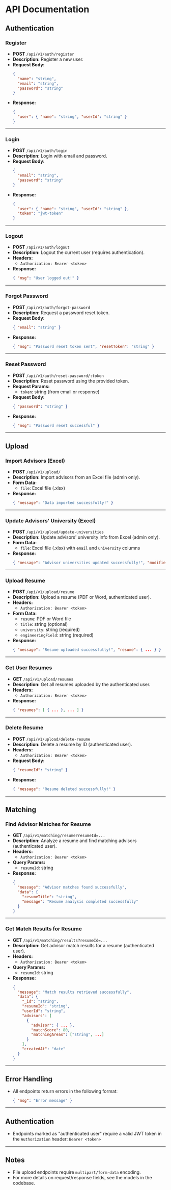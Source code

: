 # API Documentation

## Authentication

### Register
- **POST** `/api/v1/auth/register`
- **Description:** Register a new user.
- **Request Body:**
  ```json
  {
    "name": "string",
    "email": "string",
    "password": "string"
  }
  ```
- **Response:**
  ```json
  {
    "user": { "name": "string", "userId": "string" }
  }
  ```

---

### Login
- **POST** `/api/v1/auth/login`
- **Description:** Login with email and password.
- **Request Body:**
  ```json
  {
    "email": "string",
    "password": "string"
  }
  ```
- **Response:**
  ```json
  {
    "user": { "name": "string", "userId": "string" },
    "token": "jwt-token"
  }
  ```

---

### Logout
- **POST** `/api/v1/auth/logout`
- **Description:** Logout the current user (requires authentication).
- **Headers:**
  - `Authorization: Bearer <token>`
- **Response:**
  ```json
  { "msg": "User logged out!" }
  ```

---

### Forgot Password
- **POST** `/api/v1/auth/forgot-password`
- **Description:** Request a password reset token.
- **Request Body:**
  ```json
  { "email": "string" }
  ```
- **Response:**
  ```json
  { "msg": "Password reset token sent", "resetToken": "string" }
  ```

---

### Reset Password
- **POST** `/api/v1/auth/reset-password/:token`
- **Description:** Reset password using the provided token.
- **Request Params:**
  - `token`: string (from email or response)
- **Request Body:**
  ```json
  { "password": "string" }
  ```
- **Response:**
  ```json
  { "msg": "Password reset successful" }
  ```

---

## Upload

### Import Advisors (Excel)
- **POST** `/api/v1/upload/`
- **Description:** Import advisors from an Excel file (admin only).
- **Form Data:**
  - `file`: Excel file (.xlsx)
- **Response:**
  ```json
  { "message": "Data imported successfully!" }
  ```

---

### Update Advisors' University (Excel)
- **POST** `/api/v1/upload/update-universities`
- **Description:** Update advisors' university info from Excel (admin only).
- **Form Data:**
  - `file`: Excel file (.xlsx) with `email` and `university` columns
- **Response:**
  ```json
  { "message": "Advisor universities updated successfully!", "modified": 1 }
  ```

---

### Upload Resume
- **POST** `/api/v1/upload/resume`
- **Description:** Upload a resume (PDF or Word, authenticated user).
- **Headers:**
  - `Authorization: Bearer <token>`
- **Form Data:**
  - `resume`: PDF or Word file
  - `title`: string (optional)
  - `university`: string (required)
  - `engineeringField`: string (required)
- **Response:**
  ```json
  { "message": "Resume uploaded successfully!", "resume": { ... } }
  ```

---

### Get User Resumes
- **GET** `/api/v1/upload/resumes`
- **Description:** Get all resumes uploaded by the authenticated user.
- **Headers:**
  - `Authorization: Bearer <token>`
- **Response:**
  ```json
  { "resumes": [ { ... }, ... ] }
  ```

---

### Delete Resume
- **POST** `/api/v1/upload/delete-resume`
- **Description:** Delete a resume by ID (authenticated user).
- **Headers:**
  - `Authorization: Bearer <token>`
- **Request Body:**
  ```json
  { "resumeId": "string" }
  ```
- **Response:**
  ```json
  { "message": "Resume deleted successfully!" }
  ```

---

## Matching

### Find Advisor Matches for Resume
- **GET** `/api/v1/matching/resume?resumeId=...`
- **Description:** Analyze a resume and find matching advisors (authenticated user).
- **Headers:**
  - `Authorization: Bearer <token>`
- **Query Params:**
  - `resumeId`: string
- **Response:**
  ```json
  {
    "message": "Advisor matches found successfully",
    "data": {
      "resumeTitle": "string",
      "message": "Resume analysis completed successfully"
    }
  }
  ```

---

### Get Match Results for Resume
- **GET** `/api/v1/matching/results?resumeId=...`
- **Description:** Get advisor match results for a resume (authenticated user).
- **Headers:**
  - `Authorization: Bearer <token>`
- **Query Params:**
  - `resumeId`: string
- **Response:**
  ```json
  {
    "message": "Match results retrieved successfully",
    "data": {
      "_id": "string",
      "resumeId": "string",
      "userId": "string",
      "advisors": [
        {
          "advisor": { ... },
          "matchScore": 80,
          "matchingAreas": ["string", ...]
        }
      ],
      "createdAt": "date"
    }
  }
  ```

---

## Error Handling
- All endpoints return errors in the following format:
  ```json
  { "msg": "Error message" }
  ```

---

## Authentication
- Endpoints marked as "authenticated user" require a valid JWT token in the `Authorization` header: `Bearer <token>`

---

## Notes
- File upload endpoints require `multipart/form-data` encoding.
- For more details on request/response fields, see the models in the codebase.